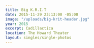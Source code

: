 ```yaml
---
title: Big K.R.I.T
date: 2015-11-29 23:13:00 -05:00
image: "/uploads/big-krit-header.jpg"
year: 2015
excerpt: Cadillactica
location: The Howard Theater
layout: singles/single-photos
---
```


